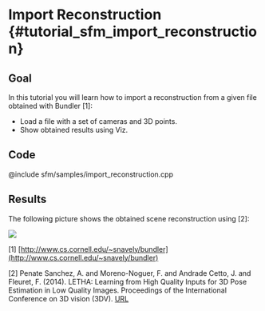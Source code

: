Import Reconstruction {#tutorial_sfm_import_reconstruction}
=====================

Goal
----

In this tutorial you will learn how to import a reconstruction from a given file obtained with Bundler [1]:

-   Load a file with a set of cameras and 3D points.
-   Show obtained results using Viz.


Code
----

@include sfm/samples/import_reconstruction.cpp

Results
-------

The following picture shows the obtained scene reconstruction using [2]:

![](pics/import_sagrada_familia.png)

[1] [http://www.cs.cornell.edu/~snavely/bundler](http://www.cs.cornell.edu/~snavely/bundler)

[2] Penate Sanchez, A. and Moreno-Noguer, F. and Andrade Cetto, J. and Fleuret, F. (2014). LETHA: Learning from High Quality Inputs for 3D Pose Estimation in Low Quality Images. Proceedings of the International Conference on 3D vision (3DV).
[URL](http://www.iri.upc.edu/research/webprojects/pau/datasets/sagfam)
